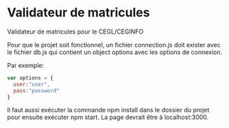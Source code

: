 # Validateur de matricules
Validateur de matricules pour le CEGL/CEGINFO

Pour que le projet soit fonctionnel, un fichier connection.js doit exister avec le fichier db.js qui contient un object options avec les options de connexion.

Par exemple: 

```javascript
var options = {
  user:"user",
  pass:"password"
}
```

Il faut aussi exécuter la commande npm install dans le dossier du projet pour ensuite exécuter npm start. La page devrait être à localhost:3000.
